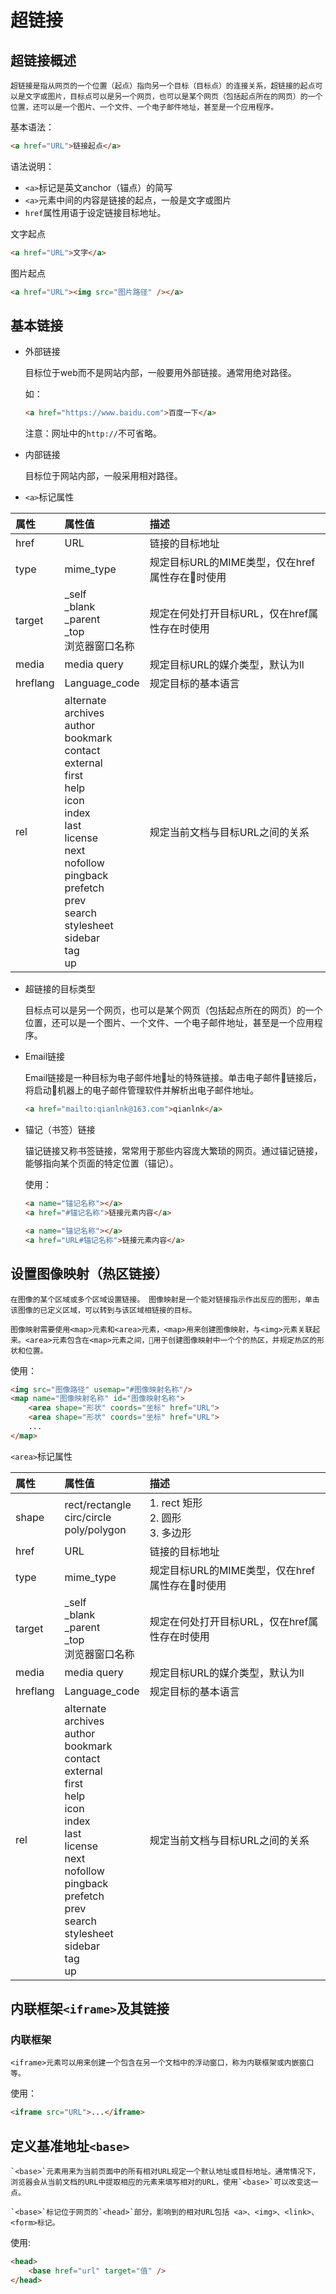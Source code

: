 # 超链接

## 超链接概述

    超链接是指从网页的一个位置（起点）指向另一个目标（目标点）的连接关系，超链接的起点可以是文字或图片，目标点可以是另一个网页，也可以是某个网页（包括起点所在的网页）的一个位置，还可以是一个图片、一个文件、一个电子邮件地址，甚至是一个应用程序。

基本语法：

```html
<a href="URL">链接起点</a>
```

语法说明：

- `<a>`标记是英文anchor（锚点）的简写
- `<a>`元素中间的内容是链接的起点，一般是文字或图片
- `href`属性用语于设定链接目标地址。

文字起点

```html
<a href="URL">文字</a>
```

图片起点

```html
<a href="URL"><img src="图片路径" /></a>
```

## 基本链接

- 外部链接

    目标位于web而不是网站内部，一般要用外部链接。通常用绝对路径。

    如：

    ```html
    <a href="https://www.baidu.com">百度一下</a>
    ```

    注意：网址中的`http://`不可省略。

- 内部链接

    目标位于网站内部，一般采用相对路径。

- `<a>`标记属性

|属性|属性值|描述|
|:--|:--|:--|
|href|URL|链接的目标地址|
|type|mime_type|规定目标URL的MIME类型，仅在href属性存在时使用|
|target|_self <br> _blank <br> _parent <br> _top <br> 浏览器窗口名称|规定在何处打开目标URL，仅在href属性存在时使用|
|media|media query|规定目标URL的媒介类型，默认为ll|
|hreflang|Language_code|规定目标的基本语言|
|rel|alternate <br> archives <br> author <br> bookmark <br> contact <br> external <br> first <br> help <br> icon <br> index <br> last <br> license <br> next <br> nofollow <br> pingback <br> prefetch <br> prev <br> search <br> stylesheet <br> sidebar <br> tag <br> up|规定当前文档与目标URL之间的关系|

- 超链接的目标类型

    目标点可以是另一个网页，也可以是某个网页（包括起点所在的网页）的一个位置，还可以是一个图片、一个文件、一个电子邮件地址，甚至是一个应用程序。

- Email链接

    Email链接是一种目标为电子邮件地址的特殊链接。单击电子邮件链接后，将启动机器上的电子邮件管理软件并解析出电子邮件地址。

    ```html
    <a href="mailto:qianlnk@163.com">qianlnk</a>
    ```

- 锚记（书签）链接

    锚记链接又称书签链接，常常用于那些内容庞大繁琐的网页。通过锚记链接，能够指向某个页面的特定位置（锚记）。

    使用：

    ```html
    <a name="锚记名称"></a>
    <a href="#锚记名称">链接元素内容</a>
    ```

    ```html
    <a name="锚记名称"></a>
    <a href="URL#锚记名称">链接元素内容</a>
    ```

## 设置图像映射（热区链接）

    在图像的某个区域或多个区域设置链接。 图像映射是一个能对链接指示作出反应的图形，单击该图像的已定义区域，可以转到与该区域相链接的目标。

    图像映射需要使用<map>元素和<area>元素，<map>用来创建图像映射，与<img>元素关联起来。<area>元素包含在<map>元素之间，用于创建图像映射中一个个的热区，并规定热区的形状和位置。

使用：

```html
<img src="图像路径" usemap="#图像映射名称"/>
<map name="图像映射名称" id="图像映射名称">
    <area shape="形状" coords="坐标" href="URL">
    <area shape="形状" coords="坐标" href="URL">
    ...
</map>
```

`<area>`标记属性

|属性|属性值|描述|
|:--|:--|:--|
|shape|rect/rectangle <br> circ/circle <br> poly/polygon|1. rect 矩形 <br> 2. <circ> 圆形 <br> 3. <poly> 多边形|
|href|URL|链接的目标地址|
|type|mime_type|规定目标URL的MIME类型，仅在href属性存在时使用|
|target|_self <br> _blank <br> _parent <br> _top <br> 浏览器窗口名称|规定在何处打开目标URL，仅在href属性存在时使用|
|media|media query|规定目标URL的媒介类型，默认为ll|
|hreflang|Language_code|规定目标的基本语言|
|rel|alternate <br> archives <br> author <br> bookmark <br> contact <br> external <br> first <br> help <br> icon <br> index <br> last <br> license <br> next <br> nofollow <br> pingback <br> prefetch <br> prev <br> search <br> stylesheet <br> sidebar <br> tag <br> up|规定当前文档与目标URL之间的关系|

## 内联框架`<iframe>`及其链接

### 内联框架

    <iframe>元素可以用来创建一个包含在另一个文档中的浮动窗口，称为内联框架或内嵌窗口等。

使用：

```html
<iframe src="URL">...</iframe>
```

## 定义基准地址`<base>`

    `<base>`元素用来为当前页面中的所有相对URL规定一个默认地址或目标地址。通常情况下，浏览器会从当前文档的URL中提取相应的元素来填写相对的URL，使用`<base>`可以改变这一点。

    `<base>`标记位于网页的`<head>`部分，影响到的相对URL包括 <a>、<img>、<link>、<form>标记。

使用:

```html
<head>
    <base href="url" target="值" />
</head>
```